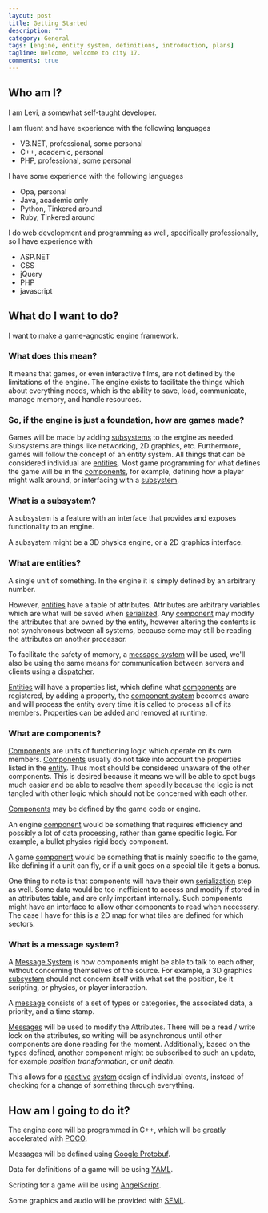 ```yaml
---
layout: post
title: Getting Started
description: ""
category: General
tags: [engine, entity system, definitions, introduction, plans]
tagline: Welcome, welcome to city 17.
comments: true
---
```


## Who am I?
I am Levi, a somewhat self-taught developer.

I am fluent and have experience with the following languages

* VB.NET, professional, some personal
* C++, academic, personal
* PHP, professional, some personal

I have some experience with the following languages

* Opa, personal
* Java, academic only
* Python, Tinkered around
* Ruby, Tinkered around

I do web development and programming as well, specifically professionally, so I have experience with

* ASP.NET
* CSS
* jQuery
* PHP
* javascript
<!--more-->

## What do I want to do?
I want to make a game-agnostic engine framework. 

### What does this mean?
It means that games, or even interactive films, are not defined by the limitations of the engine. The engine exists to facilitate the things which about everything needs, which is the ability to save, load, communicate, manage memory, and handle resources.

### So, if the engine is just a foundation, how are games made?
Games will be made by adding [subsystems][subsystem] to the engine as needed.
Subsystems are things like networking, 2D graphics, etc. 
Furthermore, games will follow the concept of an entity system. All things that can be considered individual are [entities][entity]. Most game programming for what defines the game will be in the [components][component], for example, defining how a player might walk around, or interfacing with a [subsystem][].

[entity]: http://en.wikipedia.org/wiki/Entity_(disambiguation) "Entity in concept"
[component]: http://en.wikipedia.org/wiki/Component-based_software_engineering "Component Based Software Engineering"
[subsystem]: http://en.wikipedia.org/wiki/Subsystem "Subsystem definition"

### What is a subsystem?
A subsystem is a feature with an interface that provides and exposes functionality to an engine.

A subsystem might be a 3D physics engine, or a 2D graphics interface.

### What are entities?
A single unit of something. In the engine it is simply defined by an arbitrary number.

However, [entities][entity] have a table of attributes. Attributes are arbitrary variables which are what will be saved when [serialized][serialize]. Any [component][] may modify the attributes that are owned by the entity, however altering the contents is not synchronous between all systems, because some may still be reading the attributes on another processor.

To facilitate the safety of memory, a [message system][message passing] will be used, we'll also be using the same means for communication between servers and clients using a [dispatcher][dynamic dispatch].

[Entities][entity] will have a properties list, which define what [components][component] are registered, by adding a property, the [component system][component] becomes aware and will process the entity every time it is called to process all of its members. Properties can be added and removed at runtime.  

[serialize]: http://en.wikipedia.org/wiki/Serialize "Serialize definition"
[message passing]: http://en.wikipedia.org/wiki/Message_passing "Message System concept"
[dynamic dispatch]: http://en.wikipedia.org/wiki/Dynamic_dispatch "Dynamic Dispatcher concept"

### What are components?
[Components][component] are units of functioning logic which operate on its own members. [Components][component] usually do not take into account the properties listed in the [entity][]. Thus most should be considered unaware of the other components. This is desired because it means we will be able to spot bugs much easier and be able to resolve them speedily because the logic is not tangled with other logic which should not be concerned with each other.

[Components][component] may be defined by the game code or engine. 

An engine [component][] would be something that requires efficiency and possibly a lot of data processing, rather than game specific logic. For example, a bullet physics rigid body component.

A game [component][] would be something that is mainly specific to the game, like defining if a unit can fly, or if a unit goes on a special tile it gets a bonus.

One thing to note is that components will have their own [serialization][serialize] step as well. Some data would be too inefficient to access and modify if stored in an attributes table, and are only important internally. Such components might have an interface to allow other components to read when necessary. 
The case I have for this is a 2D map for what tiles are defined for which sectors.

### What is a message system?
A [Message System][message passing] is how components might be able to talk to each other, without concerning themselves of the source. For example, a 3D graphics [subsystem][] should not concern itself with what set the position, be it scripting, or physics, or player interaction. 

A [message][message passing] consists of a set of types or categories, the associated data, a priority, and a time stamp.

[Messages][message passing] will be used to modify the Attributes. There will be a read / write lock on the attributes, so writing will be asynchronous until other components are done reading for the moment. Additionally, based on the types defined, another component might be subscribed to such an update, for example *position transformation*, or *unit death*.

This allows for a [reactive][reactive system] [system][reactive programming] design of individual events, instead of checking for a change of something through everything. 

[reactive system]: http://en.wikipedia.org/wiki/Reactive_system "Reactive System system engineering definition"
[reactive programming]: http://en.wikipedia.org/wiki/Reactive_programming 

## How am I going to do it?
The engine core will be programmed in C++, which will be greatly accelerated with [POCO][].

Messages will be defined using [Google Protobuf][protobuf].

Data for definitions of a game will be using [YAML][].

Scripting for a game will be using [AngelScript][angelcode].

Some graphics and audio will be provided with [SFML][sfml].

[poco]: http://pocoproject.org/ "POCO Libraries"
[protobuf]: https://developers.google.com/protocol-buffers/docs/overview "Google Protobuf Serialization"
[yaml]: http://www.yaml.org/ "YAML Ain't a Markup Language"
[angelcode]: http://www.angelcode.com/
[sfml]: http://www.sfml-dev.org/ "Simple and Fast Multimedia Library"